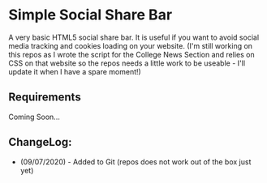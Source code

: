 # Simple Social Share Bar
A very basic HTML5 social share bar. 
It is useful if you want to avoid social media tracking and cookies loading on your website. 
(I'm still working on this repos as I wrote the script for the College News Section and relies on CSS on that website so the repos needs a little work to be useable - I'll update it when I have a spare moment!)
## Requirements
Coming Soon...

## ChangeLog:
- (09/07/2020) - Added to Git (repos does not work out of the box just yet)
